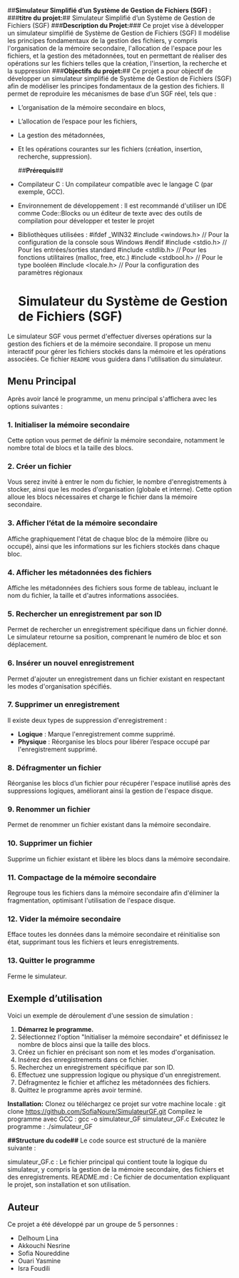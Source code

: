 ##**Simulateur Simplifié d’un Système de Gestion de Fichiers (SGF) :**
###**titre du projet:**##
Simulateur Simplifié d’un Système de Gestion de Fichiers (SGF) 
###**Description du Projet:**###
Ce projet vise à développer un simulateur simplifié de Système de Gestion de Fichiers (SGF) Il modélise les principes fondamentaux de la gestion des fichiers, y compris l'organisation de la
mémoire secondaire, l'allocation de l'espace pour les fichiers, et la gestion des métadonnées, tout en permettant de réaliser des opérations sur les fichiers telles que la création, l'insertion, la recherche et la suppression
###**Objectifs du projet:**##
Ce projet a pour objectif de développer un simulateur simplifié de Système de Gestion de Fichiers (SGF) afin de modéliser les principes fondamentaux de la gestion des fichiers.
Il permet de reproduire les mécanismes de base d’un SGF réel, tels que :
- L’organisation de la mémoire secondaire en blocs,
- L’allocation de l’espace pour les fichiers,
- La gestion des métadonnées,
- Et les opérations courantes sur les fichiers (création, insertion, recherche, suppression).

  ##**Prérequis**##
 - Compilateur C : Un compilateur compatible avec le langage C (par exemple, GCC).
 - Environnement de développement : Il est recommandé d'utiliser un IDE comme Code::Blocks ou un éditeur de texte avec des outils de compilation pour développer et tester le projet
 - Bibliothèques utilisées :
   #ifdef _WIN32
   #include <windows.h> // Pour la configuration de la console sous Windows
   #endif
   #include <stdio.h>   // Pour les entrées/sorties standard
   #include <stdlib.h>  // Pour les fonctions utilitaires (malloc, free, etc.)
   #include <stdbool.h> // Pour le type booléen
   #include <locale.h>  // Pour la configuration des paramètres régionaux
   # Simulateur du Système de Gestion de Fichiers (SGF)
Le simulateur SGF vous permet d'effectuer diverses opérations sur la gestion des fichiers et de la mémoire secondaire. Il propose un menu interactif pour gérer les fichiers stockés dans la mémoire et les opérations associées. Ce fichier `README` vous guidera dans l'utilisation du simulateur.
## Menu Principal
Après avoir lancé le programme, un menu principal s'affichera avec les options suivantes :
### 1. Initialiser la mémoire secondaire
Cette option vous permet de définir la mémoire secondaire, notamment le nombre total de blocs et la taille des blocs.
### 2. Créer un fichier
Vous serez invité à entrer le nom du fichier, le nombre d'enregistrements à stocker, ainsi que les modes d'organisation (globale et interne). Cette option alloue les blocs nécessaires et charge le fichier dans la mémoire secondaire.
### 3. Afficher l’état de la mémoire secondaire
Affiche graphiquement l'état de chaque bloc de la mémoire (libre ou occupé), ainsi que les informations sur les fichiers stockés dans chaque bloc.
### 4. Afficher les métadonnées des fichiers
Affiche les métadonnées des fichiers sous forme de tableau, incluant le nom du fichier, la taille et d'autres informations associées.
### 5. Rechercher un enregistrement par son ID
Permet de rechercher un enregistrement spécifique dans un fichier donné. Le simulateur retourne sa position, comprenant le numéro de bloc et son déplacement.
### 6. Insérer un nouvel enregistrement
Permet d'ajouter un enregistrement dans un fichier existant en respectant les modes d'organisation spécifiés.
### 7. Supprimer un enregistrement
Il existe deux types de suppression d'enregistrement :
- **Logique** : Marque l'enregistrement comme supprimé.
- **Physique** : Réorganise les blocs pour libérer l’espace occupé par l'enregistrement supprimé.

### 8. Défragmenter un fichier
Réorganise les blocs d’un fichier pour récupérer l'espace inutilisé après des suppressions logiques, améliorant ainsi la gestion de l'espace disque.
### 9. Renommer un fichier
Permet de renommer un fichier existant dans la mémoire secondaire.
### 10. Supprimer un fichier
Supprime un fichier existant et libère les blocs dans la mémoire secondaire.
### 11. Compactage de la mémoire secondaire
Regroupe tous les fichiers dans la mémoire secondaire afin d'éliminer la fragmentation, optimisant l'utilisation de l'espace disque.
### 12. Vider la mémoire secondaire
Efface toutes les données dans la mémoire secondaire et réinitialise son état, supprimant tous les fichiers et leurs enregistrements.
### 13. Quitter le programme
Ferme le simulateur.

## Exemple d’utilisation
Voici un exemple de déroulement d'une session de simulation :

1. **Démarrez le programme.**
2. Sélectionnez l'option "Initialiser la mémoire secondaire" et définissez le nombre de blocs ainsi que la taille des blocs.
3. Créez un fichier en précisant son nom et les modes d'organisation.
4. Insérez des enregistrements dans ce fichier.
5. Recherchez un enregistrement spécifique par son ID.
6. Effectuez une suppression logique ou physique d'un enregistrement.
7. Défragmentez le fichier et affichez les métadonnées des fichiers.
8. Quittez le programme après avoir terminé.

**Installation:**
Clonez ou téléchargez ce projet sur votre machine locale :
  git clone https://github.com/SofiaNoure/SimulateurGF.git
Compilez le programme avec GCC :
  gcc -o simulateur_GF simulateur_GF.c
Exécutez le programme :
 ./simulateur_GF

**##Structure du code##**
Le code source est structuré de la manière suivante :

simulateur_GF.c : Le fichier principal qui contient toute la logique du simulateur, y compris la gestion de la mémoire secondaire, des fichiers et des enregistrements.
README.md : Ce fichier de documentation expliquant le projet, son installation et son utilisation.
   
## Auteur
Ce projet a été développé par un groupe de 5 personnes :
- Delhoum Lina
- Akkouchi Nesrine
- Sofia Noureddine
- Ouari Yasmine
- Isra Foudili



